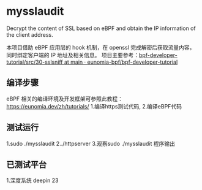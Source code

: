 # mysslaudit
Decrypt the content of SSL based on eBPF and obtain the IP information of the client address.

本项目借助 eBPF 应用层的 hook 机制，在 openssl 完成解密后获取流量内容，同时绑定客户端的 IP 地址及相关信息。
项目主要参考：[bpf-developer-tutorial/src/30-sslsniff at main · eunomia-bpf/bpf-developer-tutorial](https://github.com/eunomia-bpf/bpf-developer-tutorial/tree/main/src/30-sslsniff)

## 编译步骤
eBPF 相关的编译环境及开发框架可参照此教程：https://eunomia.dev/zh/tutorials/
1.编译https测试代码,
2.编译eBPF代码
## 测试运行
1.sudo ./mysslaudit
2../httpserver
3.观察sudo ./mysslaudit 程序输出

## 已测试平台
1.深度系统 deepin 23
